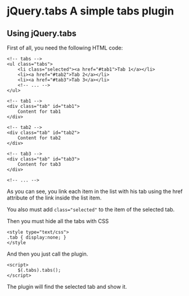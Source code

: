 jQuery.tabs A simple tabs plugin
================================

Using jQuery.tabs
-----------------

First of all, you need the following HTML code:

    <!-- tabs -->
    <ul class="tabs">
        <li class="selected"><a href="#tab1">Tab 1</a></li>
        <li><a href="#tab2">Tab 2</a></li>
        <li><a href="#tab3">Tab 3</a></li>
        <!-- ... -->
    </ul>
    
    <!-- tab1 -->
    <div class="tab" id="tab1">
        Content for tab1
    </div>
    
    <!-- tab2 -->
    <div class="tab" id="tab2">
        Content for tab2
    </div>
    
    <!-- tab3 -->
    <div class="tab" id="tab3">
        Content for tab3
    </div>
    
    <!-- ... -->

As you can see, you link each item in the list with his tab using the href attribute of the link inside the list item.

You also must add <code>class="selected"</code> to the item of the selected tab.

Then you must hide all the tabs with CSS

    <style type="text/css">
    .tab { display:none; }
    </style

And then you just call the plugin.

    <script>
        $(.tabs).tabs();
    </script>

The plugin will find the selected tab and show it.